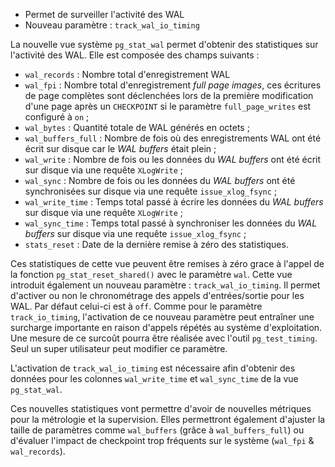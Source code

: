 <!--
Les commits sur ce sujet sont :

* https://commitfest.postgresql.org/30/2693/
* https://git.postgresql.org/gitweb/?p=postgresql.git;a=commit;h=8d9a935965f01b7759a8c23ff6291000b670a2bf
* https://commitfest.postgresql.org/32/2859/
* https://git.postgresql.org/gitweb/?p=postgresql.git;a=commit;h=ff99918c625a84c91e7391db9032112ec8653623

Discussion

* https://gitlab.dalibo.info/formation/workshops/-/issues/129

-->

<div class="slide-content">

* Permet de surveiller l'activité des WAL
* Nouveau paramètre : `track_wal_io_timing`

</div>

<div class="notes">

La nouvelle vue système `pg_stat_wal` permet d'obtenir des statistiques sur 
l'activité des WAL. Elle est composée des champs suivants :

* `wal_records` : Nombre total d'enregistrement WAL 
* `wal_fpi` : Nombre total d'enregistrement _full page images_, ces écritures
   de page complètes sont déclenchées lors de la première modification d'une
   page après un `CHECKPOINT` si le paramètre `full_page_writes` est configuré
   à `on` ;
* `wal_bytes` : Quantité totale de WAL générés en octets ;
* `wal_buffers_full` : Nombre de fois où des enregistrements WAL ont été
  écrit sur disque car le _WAL buffers_ était plein ;
* `wal_write` : Nombre de fois ou les données du _WAL buffers_
  ont été écrit sur disque via une requête `XLogWrite` ;
* `wal_sync` : Nombre de fois ou les données du _WAL buffers_ ont été
  synchronisées sur disque via une requête `issue_xlog_fsync` ;
* `wal_write_time` : Temps total passé à écrire les données du _WAL buffers_
  sur disque via une requête `XLogWrite` ;
* `wal_sync_time` : Temps total passé à synchroniser les données du _WAL buffers_
  sur disque via une requête `issue_xlog_fsync` ;
* `stats_reset` : Date de la dernière remise à zéro des statistiques.

Ces statistiques de cette vue peuvent être remises à zéro grace à l'appel
de la fonction `pg_stat_reset_shared()` avec le paramètre `wal`.
Cette vue introduit également un nouveau paramètre : `track_wal_io_timing`.
Il permet d'activer ou non le chronométrage des appels d'entrées/sortie
pour les WAL. Par défaut celui-ci est à `off`. Comme pour le paramètre
`track_io_timing`, l'activation de ce nouveau paramètre peut entraîner une
surcharge importante en raison d'appels répétés au système d'exploitation.
Une mesure de ce surcoût pourra être réalisée avec l'outil `pg_test_timing`.
Seul un super utilisateur peut modifier ce paramètre.

L'activation de `track_wal_io_timing` est nécessaire afin d'obtenir des données
pour les colonnes `wal_write_time` et `wal_sync_time` de la vue `pg_stat_wal`.

Ces nouvelles statistiques vont permettre d'avoir de nouvelles métriques
pour la métrologie et la supervision. Elles permettront également d'ajuster
la taille de paramètres comme `wal_buffers` (grâce à `wal_buffers_full`)
ou d'évaluer l'impact de checkpoint trop fréquents sur le système
(`wal_fpi` & `wal_records`).
</div>
